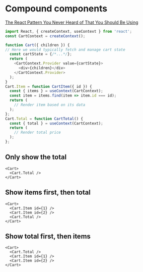 # Compound components

[The React Pattern You Never Heard of That You Should Be Using](https://brianjenney.medium.com/the-react-pattern-you-never-heard-of-that-you-should-be-using-5e92c2cfc1dd)

```js
import React, { createContext, useContext } from 'react';
const CartContext = createContext();

function Cart({ children }) {
// Here we would typically fetch and manage cart state
  const cartState = {/*...*/};
  return (
    <CartContext.Provider value={cartState}>
      <div>{children}</div>
    </CartContext.Provider>
  );
}
Cart.Item = function CartItem({ id }) {
  const { items } = useContext(CartContext);
  const item = items.find(item => item.id === id);
  return (
    // Render item based on its data
  );
};
Cart.Total = function CartTotal() {
  const { total } = useContext(CartContext);
  return (
    // Render total price
  );
};
```

## Only show the total

```tsx
<Cart>
  <Cart.Total />
</Cart>
```

## Show items first, then total

```tsx
<Cart>
  <Cart.Item id={1} />
  <Cart.Item id={2} />
  <Cart.Total />
</Cart>
```

## Show total first, then items

```tsx
<Cart>
  <Cart.Total />
  <Cart.Item id={1} />
  <Cart.Item id={2} />
</Cart>
```
